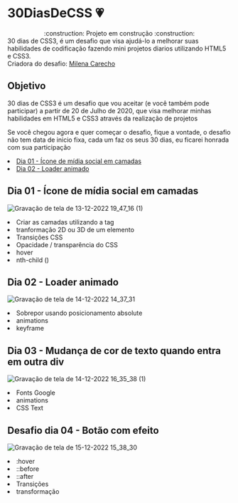 # 30DiasDeCSS :heartpulse:
<div align="center">:construction: Projeto em construção :construction:</div>
<div>30 dias de CSS3, é um desafio que visa ajudá-lo a melhorar suas habilidades de codificação fazendo mini projetos diarios utilizando HTML5 e CSS3.</div> 
<div> Criadora do desafio: <a href="https://github.com/MilenaCarecho">Milena Carecho</a></div>
<h2>Objetivo</h2>
30 dias de CSS3 é um desafio que vou aceitar (e você também pode participar) a partir de 20 de Julho de 2020, que visa melhorar minhas habilidades em HTML5 e CSS3 através da realização de projetos

Se você chegou agora e quer começar o desafio, fique a vontade, o desafio não tem data de inicio fixa, cada um faz os seus 30 dias, eu ficarei honrada com sua participação 
<div>
   <li><a href="https://github.com/ceciliacaporale/30DiasDeCSS#dia-01---%C3%ADcone-de-m%C3%ADdia-social-em-camadas">Dia 01 - Ícone de mídia social em camadas</a></li>
   <li><a href="https://github.com/ceciliacaporale/30DiasDeCSS#dia-02---loader-animado">Dia 02 - Loader animado</a></li>
<!--    <li><a href=""></a></li>
   <li><a href=""></a></li>
   <li><a href=""></a></li>
   <li><a href=""></a></li>
   <li><a href=""></a></li>
   <li><a href=""></a></li>
   <li><a href=""></a></li>
   <li><a href=""></a></li> -->
</div>

<div><h2>Dia 01 - Ícone de mídia social em camadas</h2></div>

![Gravação de tela de 13-12-2022 19_47_16 (1)](https://user-images.githubusercontent.com/99148011/207683535-fd84d673-888a-43f0-a67a-a7848f32116a.gif)

<div>
<li> Criar as camadas utilizando a tag <span> </li>
<li> tranformação 2D ou 3D de um elemento </li>
<li> Transições CSS </li>
<li> Opacidade / transparência do CSS </li>
<li> hover </li>
<li> nth-child () </li>
</div>

<div><h2>Dia 02 - Loader animado</h2></div>

![Gravação de tela de 14-12-2022 14_37_31](https://user-images.githubusercontent.com/99148011/207698637-1d3160c2-7149-4ecd-93db-af7dcab8d932.gif)


<div>
<li>Sobrepor usando posicionamento absolute</li>
<li>animations</li>
<li>keyframe</li>
</div>

<div><h2>Dia 03 - Mudança de cor de texto quando entra em outra div</h2></div>

![Gravação de tela de 14-12-2022 16_35_38 (1)](https://user-images.githubusercontent.com/99148011/207698265-c8795f63-ee5a-4857-b2ae-eac1512f32ce.gif)

<div>
<li>Fonts Google</li>
<li>animations</li>
<li>CSS Text</li>
</div>

<div><h2>Desafio dia 04 - Botão com efeito</h2></div>

![Gravação de tela de 15-12-2022 15_38_30](https://user-images.githubusercontent.com/99148011/207941292-9d781c3a-ac89-4f0a-82e3-05b76c74a86d.gif)


<div>
<li>:hover</li>
<li>::before</li></li></li></li>
<li>::after</li></li></li>
<li>Transições</li></li>
<li>transformação</li>
</div>
